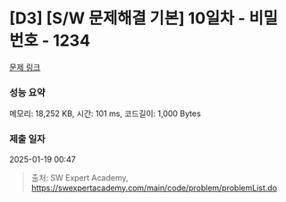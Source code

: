 # [D3] [S/W 문제해결 기본] 10일차 - 비밀번호 - 1234 

[문제 링크](https://swexpertacademy.com/main/code/problem/problemDetail.do?contestProbId=AV14_DEKAJcCFAYD) 

### 성능 요약

메모리: 18,252 KB, 시간: 101 ms, 코드길이: 1,000 Bytes

### 제출 일자

2025-01-19 00:47



> 출처: SW Expert Academy, https://swexpertacademy.com/main/code/problem/problemList.do